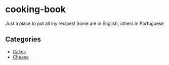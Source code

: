 # cooking-book
Just a place to put all my recipes!
Some are in English, others in Portuguese

## Categories
- [Cakes](./cakes/README.md)
- [Cheese](./cheese/README.md)
